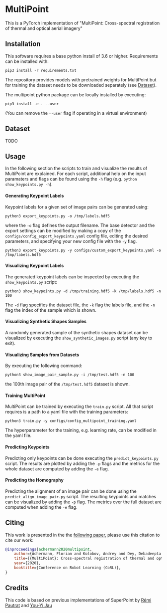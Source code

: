 
# MultiPoint
This is a PyTorch implementation of "MultiPoint: Cross-spectral registration of
thermal and optical aerial imagery"

## Installation
This software requires a base python install of 3.6 or higher.
Requirements can be installed with:
```
pip3 install -r requirements.txt
```

The repository provides models with pretrained weights for MultiPoint but for training the dataset needs to be downloaded separately (see [Dataset](#dataset)).

The multipoint python package can be locally installed by executing:
```
pip3 install -e . --user
```
(You can remove the `--user` flag if operating in a virtual environment)

## Dataset
TODO

## Usage
In the following section the scripts to train and visualize the results of MultiPoint are explained. For each script, additional help on the input paramaters and flags can be found using the `-h` flag (e.g. `python show_keypoints.py -h`).

#### Generating Keypoint Labels
Keypoint labels for a given set of image pairs can be generated using:

```
python3 export_keypoints.py -o /tmp/labels.hdf5
```

where the `-o` flag defines the output filename. The base detector and the export settings can be modified by making a copy of the `configs/config_export_keypoints.yaml` config file, editing the desired parameters, and specifying your new config file with the `-y` flag.
```
python3 export_keypoints.py -y configs/custom_export_keypoints.yaml -o /tmp/labels.hdf5
```


#### Visualizing Keypoint Labels
The generated keypoint labels can be inspected by executing the `show_keypoints.py` script:

```
python3 show_keypoints.py -d /tmp/training.hdf5 -k /tmp/labels.hdf5 -n 100
```

The `-d` flag specifies the dataset file, the `-k` flag the labels file, and the `-n` flag the index of the sample which is shown.

#### Visualizing Synthetic Shapes Samples
A randomly generated sample of the synthetic shapes dataset can be visualized by executing the `show_synthetic_images.py` script (any key to exit).

#### Visualizing Samples from Datasets
By executing the following command:
```
python3 show_image_pair_sample.py -i /tmp/test.hdf5 -n 100
```

the 100th image pair of the `/tmp/test.hdf5` dataset is shown.

#### Training MultiPoint
MultiPoint can be trained by executing the `train.py` script. All that script requires is a path to a yaml file with the training parameters:

```
python3 train.py -y configs/config_multipoint_training.yaml
```

The hyperparameter for the training, e.g. learning rate, can be modified in the yaml file.

#### Predicting Keypoints
Predicting only keypoints can be done executing the `predict_keypoints.py` script.
The results are plotted by adding the `-p` flags and the metrics for the whole dataset are computed by adding the `-e` flag.

#### Predicting the Homography
Predicting the alignment of an image pair can be done using the `predict_align_image_pair.py` script.
The resulting keypoints and matches can be visualized by adding the `-p` flag.
The metrics over the full dataset are computed when adding the `-e` flag.

## Citing
This work is presented in the the [following paper](https://corlconf.github.io/paper_392/), please use this citation to cite our work:

```bibtex
@inproceedings{achermann2020multipoint,
    author={Achermann, Florian and Kolobov, Andrey and Dey, Debadeepta and Hinzmann, Timo and Chung, Jen Jen and Siegwart, Roland and Lawrance, Nicholas},
    title={{MultiPoint}: Cross-spectral registration of thermal and optical aerial imagery},
    year={2020},
    booktitle={Conference on Robot Learning (CoRL)},
}
```


## Credits
This code is based on previous implementations of SuperPoint by [Rémi Pautrat](https://github.com/rpautrat/SuperPoint) and  [You-Yi Jau](https://github.com/eric-yyjau/pytorch-superpoint)
